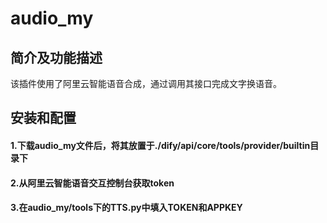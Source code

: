 # audio_my

## 简介及功能描述
该插件使用了阿里云智能语音合成，通过调用其接口完成文字换语音。

## 安装和配置
#### 1.下载audio_my文件后，将其放置于./dify/api/core/tools/provider/builtin目录下
#### 2.从阿里云智能语音交互控制台获取token
####   3.在audio_my/tools下的TTS.py中填入TOKEN和APPKEY

